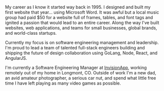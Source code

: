 My career as I know it started way back in 1995. I designed and built my first website that year&hellip; using Microsoft Word. It was awful but a local music group had paid $50 for a website full of frames, tables, and font tags and ignited a passion that would lead to an entire career. Along the way I've built websites, web applications, and teams for small businesses, global brands, and world-class startups. 

Currently my focus is on software engineering management and leadership. I'm proud to lead a team of talented full-stack engineers building and shipping the future of design collaboration using GoLang, Node, React, and AngularJS.

I'm currently a Software Engineering Manager at [InvisionApp](http://www.invisionapp.com), working remotely out of my home in Longmont, CO. Outside of work I'm a new dad, an avid amateur photographer, a serious car nut, and spend what little free time I have left playing as many video games as possible.
